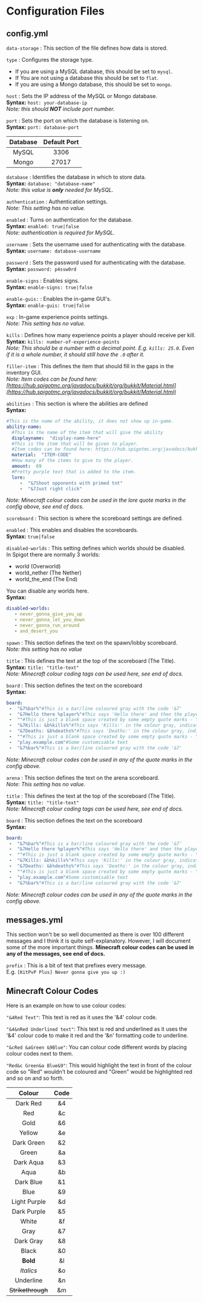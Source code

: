 #  Configuration Files
## config.yml

`data-storage`
: This section of the file defines how data is stored.

`type`
: Configures the storage type.

- If you are using a MySQL database, this should be set to `mysql`.
- If You are not using a database this should be set to `flat`.
- If you are using a Mongo database, this should be set to `mongo`.

`host`
: Sets the IP address of the MySQL or Mongo database.  
**Syntax:** `host: your-database-ip`  
*Note: this should **NOT** include port number.*

`port`
: Sets the port on which the database is listening on.  
**Syntax:** `port: database-port`

| Database | Default Port |
| :---: | :----: |
| MySQL | 3306 |
| Mongo | 27017 |

`database`
: Identifies the database in which to store data.  
**Syntax:** `database: "database-name"`  
*Note: this value is **only** needed for MySQL.*

`authentication`
: Authentication settings.  
*Note: This setting has no value.*

`enabled`
: Turns on authentication for the database.  
**Syntax:** `enabled: true|false`  
*Note: authentication is required for MySQL.*

`username`
: Sets the username used for authenticating with the database.  
**Syntax:** `username: database-username`

`password`
: Sets the password used for authenticating with the database.  
**Syntax:** `password: p4ssw0rd`

`enable-signs`
: Enables signs.  
**Syntax:** `enable-signs: true|false`

`enable-guis:`
: Enables the in-game GUI's.  
**Syntax:** `enable-guis: true|false`

`exp`
: In-game experience points settings.  
*Note: This setting has no value.*

`kills`
: Defines how many experience points a player should receive per kill.  
**Syntax:** `kills: number-of-experience-points`  
*Note: This should be a number with a decimal point. E.g. `kills: 25.0`. Even if it is a whole number, it should still have the `.0` after it.*

`filler-item`
: This defines the item that should fill in the gaps in the inventory GUI.  
*Note: Item codes can be found here: [https://hub.spigotmc.org/javadocs/bukkit/org/bukkit/Material.html](https://hub.spigotmc.org/javadocs/bukkit/org/bukkit/Material.html)*

`abilities`
: This section is where the abilities are defined  
**Syntax:**
```yml
#This is the name of the ability, it does not show up in-game.
ability-name:
  #This is the name of the item that will give the ability
  displayname:  "display-name-here"
  #This is the item that will be given to player.
  #Item codes can be found here: https://hub.spigotmc.org/javadocs/bukkit/org/bukkit/Material.html
  material:  "ITEM-CODE"
  #How many of the items to give to the player.
  amount:  69
  #Pretty purple text that is added to the item.
  lore:
     -  "&7Shoot opponents with primed tnt"
     -  "&7Just right click"
```
*Note: Minecraft colour codes can be used in the lore quote marks in the config above, see end of docs.*

`scoreboard`
: This section is where the scoreboard settings are defined.

`enabled`
: This enables and disables the scoreboards.  
**Syntax:** `true|false`

`disabled-worlds`
: This setting defines which worlds should be disabled.  
In Spigot there are normally 3 worlds:

- world (Overworld)
- world_nether (The Nether)
- world_the_end (The End)

You can disable any worlds here.  
**Syntax:** 
```yml
disabled-worlds:
   - never_gonna_give_you_up
   - never_gonna_let_you_down
   - never_gonna_run_around
   - and_desert_you
```
`spawn`
: This section defines the text on the spawn/lobby scoreboard.  
*Note: this setting has no value*

`title`
: This defines the text at the top of the scoreboard (The Title).  
**Syntax:** `title: "title-text"`  
*Note: Minecraft colour coding tags can be used here, see end of docs.*

`board`
: This section defines the text on the scoreboard  
**Syntax:**
```yml
board:
 -  "&7%bar%"#This is a bar/line coloured gray with the code '&7'
 -  "&7Hello there %player%"#This says 'Hello there' and then the players username, defined by '%player%' in the colour gray, indicated by '&7'.
 -  ""#This is just a blank space created by some empty quote marks - You could put some text in here.
 -  "&7Kills: &b%kills%"#This says 'Kills:' in the colour gray, indicated by the colour code '&7' followed by the number of kills, indicated by '%kills%' in the colour aqua, indicated by '&b'.
 -  "&7Deaths: &b%deaths%"#This says 'Deaths:' in the colour gray, indicated by the colour code '&7' followed by the number of deaths, indicated by '%deaths%' in the colour aqua, indicated by '&b'.
 -  ""#This is just a blank space created by some empty quote marks - You could put some text in here.
 -  "play.example.com"#Some customisable text
 -  "&7%bar%"#This is a bar/line coloured gray with the code '&7'
```
*Note: Minecraft colour codes can be used in any of the quote marks in the config above.*

`arena`
: This section defines the text on the arena scoreboard.  
*Note: This setting has no value.*

`title`
: This defines the text at the top of the scoreboard (The Title).  
**Syntax:** `title: "title-text"`  
*Note: Minecraft colour coding tags can be used here, see end of docs.*

`board`
: This section defines the text on the scoreboard  
**Syntax:**
```yml
board:
 -  "&7%bar%"#This is a bar/line coloured gray with the code '&7'
 -  "&7Hello there %player%"#This says 'Hello there' and then the players username, defined by '%player%' in the colour gray, indicated by '&7'.
 -  ""#This is just a blank space created by some empty quote marks - You could put some text in here.
 -  "&7Kills: &b%kills%"#This says 'Kills:' in the colour gray, indicated by the colour code '&7' followed by the number of kills, indicated by '%kills%' in the colour aqua, indicated by '&b'.
 -  "&7Deaths: &b%deaths%"#This says 'Deaths:' in the colour gray, indicated by the colour code '&7' followed by the number of deaths, indicated by '%deaths%' in the colour aqua, indicated by '&b'.
 -  ""#This is just a blank space created by some empty quote marks - You could put some text in here.
 -  "play.example.com"#Some customisable text
 -  "&7%bar%"#This is a bar/line coloured gray with the code '&7'
```
*Note: Minecraft colour codes can be used in any of the quote marks in the config above.*

## messages.yml

This section won't be so well documented as there is over 100 different messages and I think it is quite self-explanatory. However, I will document some of the more important things.
**Minecraft colour codes can be used in any of the messages, see end of docs.**

`prefix`
: This is a bit of text that prefixes every message.  
E.g. `[KitPvP Plus] Never gonna give you up :)`

## Minecraft Colour Codes
Here is an example on how to use colour codes:

`"&4Red Text"`: This text is red as it uses the '&4' colour code.

`"&4&nRed Underlined text"`: This text is red and underlined as it uses the '&4' colour code to make it red and the '&n' formatting code to underline.

`"&cRed &aGreen &9Blue"`: You can colour code different words by placing colour codes next to them.

`"Red&c Green&a Blue&9"`: This would highlight the text in front of the colour code so "Red" wouldn't be coloured and "Green" would be highlighted red and so on and so forth.

| Colour | Code |
|:--:|:--:|
| Dark Red | &4 |
| Red | &c |
| Gold | &6 |
| Yellow | &e |
| Dark Green | &2 |
| Green | &a |
| Dark Aqua | &3 |
| Aqua | &b |
| Dark Blue | &1 |
| Blue | &9 |
| Light Purple | &d |
| Dark Purple | &5 |
| White | &f |
| Gray | &7 |
| Dark Gray | &8 |
| Black | &0 |
| **Bold** | &l |
| *Italics* | &o |
| Underline | &n |
| ~~Strikethrough~~ | &m |